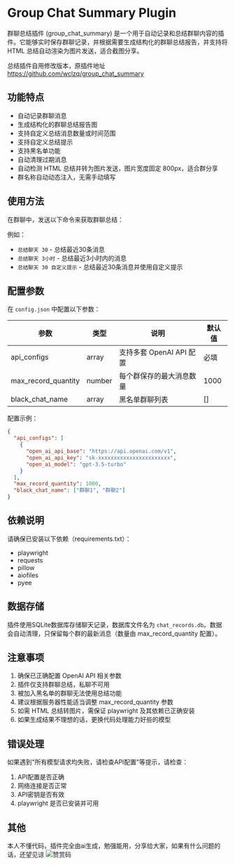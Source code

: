 # Group Chat Summary Plugin

群聊总结插件 (group_chat_summary) 是一个用于自动记录和总结群聊内容的插件。它能够实时保存群聊记录，并根据需要生成结构化的群聊总结报告，并支持将 HTML 总结自动渲染为图片发送，适合截图分享。

总结插件自用修改版本，原插件地址 https://github.com/wclzq/group_chat_summary

## 功能特点

- 自动记录群聊消息
- 生成结构化的群聊总结报告图
- 支持自定义总结消息数量或时间范围
- 支持自定义总结提示
- 支持黑名单功能
- 自动清理过期消息
- 自动检测 HTML 总结并转为图片发送，图片宽度固定 800px，适合群分享
- 群名称自动动态注入，无需手动填写

## 使用方法

在群聊中，发送以下命令来获取群聊总结：

例如：
- `总结聊天 30` - 总结最近30条消息
- `总结聊天 3小时` - 总结最近3小时内的消息
- `总结聊天 30 自定义提示` - 总结最近30条消息并使用自定义提示



## 配置参数

在 `config.json` 中配置以下参数：

| 参数 | 类型 | 说明 | 默认值 |
|------|------|------|--------|
| api_configs | array | 支持多套 OpenAI API 配置 | 必填 |
| max_record_quantity | number | 每个群保存的最大消息数量 | 1000 |
| black_chat_name | array | 黑名单群聊列表 | [] |

配置示例：

```json
{
  "api_configs": [
    {
      "open_ai_api_base": "https://api.openai.com/v1",
      "open_ai_api_key": "sk-xxxxxxxxxxxxxxxxxxxxxxx",
      "open_ai_model": "gpt-3.5-turbo"
    }
  ],
  "max_record_quantity": 1000,
  "black_chat_name": ["群聊1", "群聊2"]
}
```

## 依赖说明

请确保已安装以下依赖（requirements.txt）：
- playwright
- requests
- pillow
- aiofiles
- pyee

## 数据存储

插件使用SQLite数据库存储聊天记录，数据库文件名为 `chat_records.db`。数据会自动清理，只保留每个群的最新消息（数量由 max_record_quantity 配置）。

## 注意事项

1. 确保已正确配置 OpenAI API 相关参数
2. 插件仅支持群聊总结，私聊不可用
3. 被加入黑名单的群聊无法使用总结功能
4. 建议根据服务器性能适当调整 max_record_quantity 参数
5. 如需 HTML 总结转图片，需保证 playwright 及其依赖已正确安装
6. 如果生成结果不理想的话，更换代码处理能力好些的模型

## 错误处理

如果遇到"所有模型请求均失败，请检查API配置"等提示，请检查：
1. API配置是否正确
2. 网络连接是否正常
3. API密钥是否有效
4. playwright 是否已安装并可用

## 其他
本人不懂代码，插件完全由ai生成，勉强能用，分享给大家，如果有什么问题的话，还望见谅
![赞赏码](https://i.ibb.co/F4NM1Pg3/zsm.png)